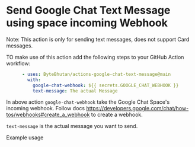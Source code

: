 # Send Google Chat Text Message using space incoming Webhook

Note: This action is only for sending text messages, does not support Card messages.

TO make use of this action add the following steps to your GitHub Action workflow:

```yaml
      - uses: ByteBhutan/actions-google-chat-text-message@main
        with:
          google-chat-webhook: ${{ secrets.GOOGLE_CHAT_WEBHOOK }}
          text-message: The actual Message
```

In above action `google-chat-webhook` take the Google Chat Space's incoming webhook. Follow docs https://developers.google.com/chat/how-tos/webhooks#create_a_webhook to create a webhook.

`text-message` is the actual message you want to send. 


Example usage

```yaml


```